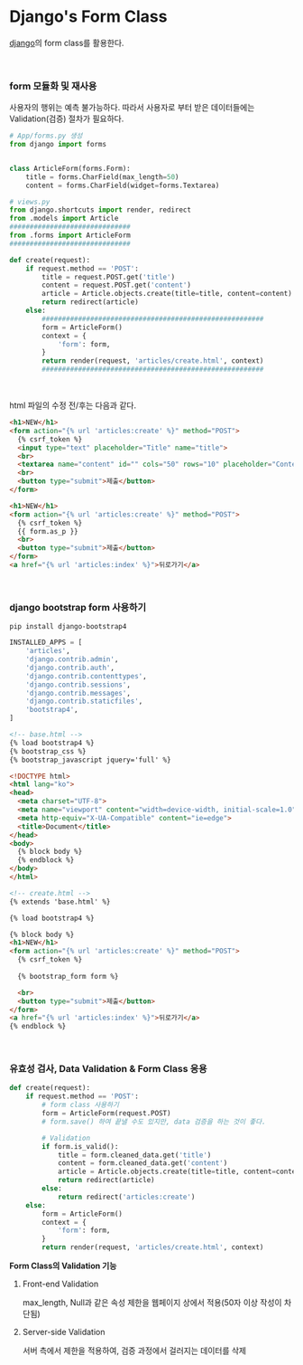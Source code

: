 # Django's Form Class

[django](https://docs.djangoproject.com/en/2.2/topics/forms/)의 form class를 활용한다.

<br>

### form 모듈화 및 재사용

사용자의 행위는 예측 불가능하다. 따라서 사용자로 부터 받은 데이터들에는 Validation(검증) 절차가 필요하다.

```python
# App/forms.py 생성
from django import forms


class ArticleForm(forms.Form):
    title = forms.CharField(max_length=50)
    content = forms.CharField(widget=forms.Textarea)
```

```python
# views.py
from django.shortcuts import render, redirect
from .models import Article
##############################
from .forms import ArticleForm
##############################

def create(request):
    if request.method == 'POST':
        title = request.POST.get('title')
        content = request.POST.get('content')
        article = Article.objects.create(title=title, content=content)
        return redirect(article)
    else:
        #######################################################
        form = ArticleForm()
        context = {
            'form': form,
        }
        return render(request, 'articles/create.html', context)
    	#######################################################
```

<br>

html 파일의 수정 전/후는 다음과 같다.

```html
<h1>NEW</h1>
<form action="{% url 'articles:create' %}" method="POST">
  {% csrf_token %}
  <input type="text" placeholder="Title" name="title">
  <br>
  <textarea name="content" id="" cols="50" rows="10" placeholder="Content"></textarea>
  <br>
  <button type="submit">제출</button>
</form>
```

```html
<h1>NEW</h1>
<form action="{% url 'articles:create' %}" method="POST">
  {% csrf_token %}
  {{ form.as_p }}
  <br>
  <button type="submit">제출</button>
</form>
<a href="{% url 'articles:index' %}">뒤로가기</a>
```

<br>

### django bootstrap form 사용하기

`pip install django-bootstrap4`

```python
INSTALLED_APPS = [
    'articles',
    'django.contrib.admin',
    'django.contrib.auth',
    'django.contrib.contenttypes',
    'django.contrib.sessions',
    'django.contrib.messages',
    'django.contrib.staticfiles',
    'bootstrap4',
]
```

```html
<!-- base.html -->
{% load bootstrap4 %}
{% bootstrap_css %}
{% bootstrap_javascript jquery='full' %}

<!DOCTYPE html>
<html lang="ko">
<head>
  <meta charset="UTF-8">
  <meta name="viewport" content="width=device-width, initial-scale=1.0">
  <meta http-equiv="X-UA-Compatible" content="ie=edge">
  <title>Document</title>
</head>
<body>
  {% block body %}
  {% endblock %}
</body>
</html>
```

```html
<!-- create.html -->
{% extends 'base.html' %}

{% load bootstrap4 %}

{% block body %}
<h1>NEW</h1>
<form action="{% url 'articles:create' %}" method="POST">
  {% csrf_token %}
    
  {% bootstrap_form form %}

  <br>
  <button type="submit">제출</button>
</form>
<a href="{% url 'articles:index' %}">뒤로가기</a>
{% endblock %}
```

<br>

### 유효성 검사, Data Validation & Form Class 응용

```python
def create(request):
    if request.method == 'POST':
        # form class 사용하기
        form = ArticleForm(request.POST)
        # form.save() 하여 끝낼 수도 있지만, data 검증을 하는 것이 좋다.

        # Validation
        if form.is_valid():
            title = form.cleaned_data.get('title')
            content = form.cleaned_data.get('content')
            article = Article.objects.create(title=title, content=content)
            return redirect(article)
        else:
            return redirect('articles:create')
    else:
        form = ArticleForm()
        context = {
            'form': form,
        }
        return render(request, 'articles/create.html', context)
```

**Form Class의 Validation 기능**

1. Front-end Validation

   max_length, Null과 같은 속성 제한을 웹페이지 상에서 적용(50자 이상 작성이 차단됨)

2. Server-side Validation

   서버 측에서 제한을 적용하여, 검증 과정에서 걸러지는 데이터를 삭제

